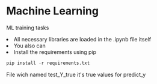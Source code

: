 # Machine Learning
ML training tasks

<li>
 All necessary libraries are loaded in the .ipynb file itself
</li>
<li>
You also can
</li>
<li>
    Install the requirements using pip 
</li>
  
```python
pip install -r requirements.txt
```
File wich named test_Y_true it's true values for predict_y
